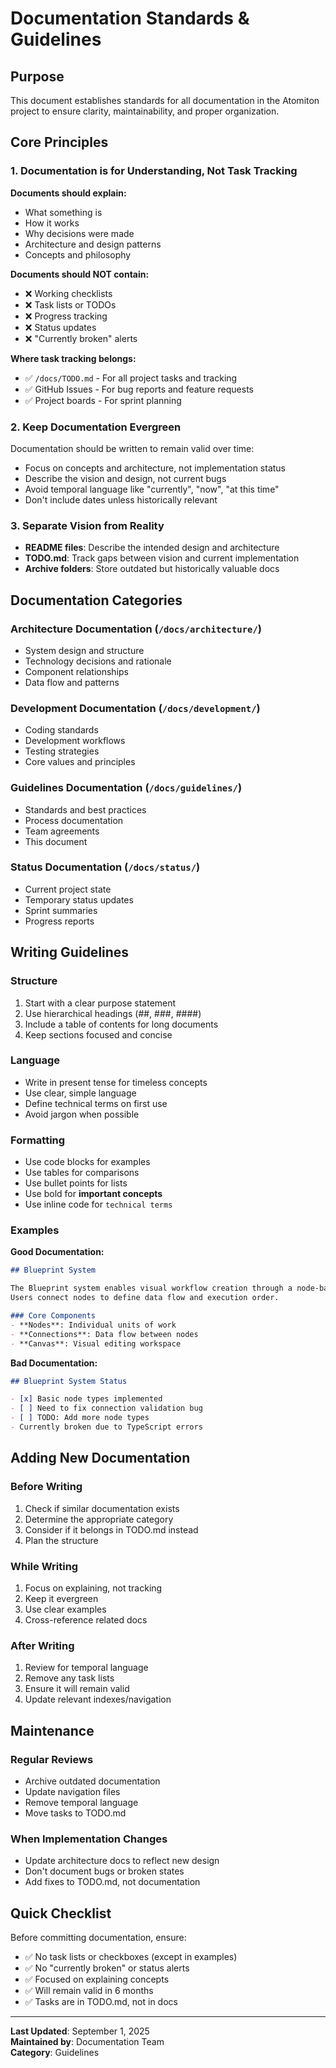# Documentation Standards & Guidelines

## Purpose

This document establishes standards for all documentation in the Atomiton project to ensure clarity, maintainability, and proper organization.

## Core Principles

### 1. Documentation is for Understanding, Not Task Tracking

**Documents should explain:**
- What something is
- How it works
- Why decisions were made
- Architecture and design patterns
- Concepts and philosophy

**Documents should NOT contain:**
- ❌ Working checklists
- ❌ Task lists or TODOs
- ❌ Progress tracking
- ❌ Status updates
- ❌ "Currently broken" alerts

**Where task tracking belongs:**
- ✅ `/docs/TODO.md` - For all project tasks and tracking
- ✅ GitHub Issues - For bug reports and feature requests
- ✅ Project boards - For sprint planning

### 2. Keep Documentation Evergreen

Documentation should be written to remain valid over time:
- Focus on concepts and architecture, not implementation status
- Describe the vision and design, not current bugs
- Avoid temporal language like "currently", "now", "at this time"
- Don't include dates unless historically relevant

### 3. Separate Vision from Reality

- **README files**: Describe the intended design and architecture
- **TODO.md**: Track gaps between vision and current implementation
- **Archive folders**: Store outdated but historically valuable docs

## Documentation Categories

### Architecture Documentation (`/docs/architecture/`)
- System design and structure
- Technology decisions and rationale
- Component relationships
- Data flow and patterns

### Development Documentation (`/docs/development/`)
- Coding standards
- Development workflows
- Testing strategies
- Core values and principles

### Guidelines Documentation (`/docs/guidelines/`)
- Standards and best practices
- Process documentation
- Team agreements
- This document

### Status Documentation (`/docs/status/`)
- Current project state
- Temporary status updates
- Sprint summaries
- Progress reports

## Writing Guidelines

### Structure
1. Start with a clear purpose statement
2. Use hierarchical headings (##, ###, ####)
3. Include a table of contents for long documents
4. Keep sections focused and concise

### Language
- Write in present tense for timeless concepts
- Use clear, simple language
- Define technical terms on first use
- Avoid jargon when possible

### Formatting
- Use code blocks for examples
- Use tables for comparisons
- Use bullet points for lists
- Use bold for **important concepts**
- Use inline code for `technical terms`

### Examples

**Good Documentation:**
```markdown
## Blueprint System

The Blueprint system enables visual workflow creation through a node-based editor. 
Users connect nodes to define data flow and execution order.

### Core Components
- **Nodes**: Individual units of work
- **Connections**: Data flow between nodes
- **Canvas**: Visual editing workspace
```

**Bad Documentation:**
```markdown
## Blueprint System Status

- [x] Basic node types implemented
- [ ] Need to fix connection validation bug
- [ ] TODO: Add more node types
- Currently broken due to TypeScript errors
```

## Adding New Documentation

### Before Writing
1. Check if similar documentation exists
2. Determine the appropriate category
3. Consider if it belongs in TODO.md instead
4. Plan the structure

### While Writing
1. Focus on explaining, not tracking
2. Keep it evergreen
3. Use clear examples
4. Cross-reference related docs

### After Writing
1. Review for temporal language
2. Remove any task lists
3. Ensure it will remain valid
4. Update relevant indexes/navigation

## Maintenance

### Regular Reviews
- Archive outdated documentation
- Update navigation files
- Remove temporal language
- Move tasks to TODO.md

### When Implementation Changes
- Update architecture docs to reflect new design
- Don't document bugs or broken states
- Add fixes to TODO.md, not documentation

## Quick Checklist

Before committing documentation, ensure:
- ✅ No task lists or checkboxes (except in examples)
- ✅ No "currently broken" or status alerts
- ✅ Focused on explaining concepts
- ✅ Will remain valid in 6 months
- ✅ Tasks are in TODO.md, not in docs

---

**Last Updated**: September 1, 2025  
**Maintained by**: Documentation Team  
**Category**: Guidelines